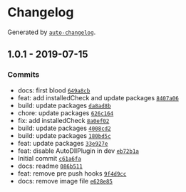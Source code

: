 # Changelog

Generated by [`auto-changelog`](https://github.com/CookPete/auto-changelog).

## 1.0.1 - 2019-07-15

### Commits

- docs: first blood [`649a8cb`](https://github.com/zerosoul/css-color-cheatsheet/commit/649a8cb3ffa064a8eb1d68b7b1baa4c3f07c0094)
- feat: add installedCheck and update packages [`8407a06`](https://github.com/zerosoul/css-color-cheatsheet/commit/8407a06048cacc90dca5699d57821c5a8e93d7cc)
- build: update packages [`da8ad8b`](https://github.com/zerosoul/css-color-cheatsheet/commit/da8ad8bc6e468538d300c35f5a51191cbfdb1507)
- chore: update packages [`626c164`](https://github.com/zerosoul/css-color-cheatsheet/commit/626c164b42184726fd4d16c782fad834ff7f98ab)
- fix: add installedCheck [`8a0ef02`](https://github.com/zerosoul/css-color-cheatsheet/commit/8a0ef028ecb74314fb4a8844bffab61eb23509a5)
- build: update packages [`4008cd2`](https://github.com/zerosoul/css-color-cheatsheet/commit/4008cd20d21c13fe1cc01ceb27c69482eea8604c)
- build: update packages [`180bd5c`](https://github.com/zerosoul/css-color-cheatsheet/commit/180bd5ca802265dff16a1f79e49f3df985697ded)
- feat: update packages [`33e927e`](https://github.com/zerosoul/css-color-cheatsheet/commit/33e927eab5e5b726413a240aa305b2b9bb589664)
- feat: disable AutoDllPlugin in dev [`eb72b1a`](https://github.com/zerosoul/css-color-cheatsheet/commit/eb72b1a3fd636c23c1b1d36d01e13bc3e1a6daa2)
- Initial commit [`c61a6fa`](https://github.com/zerosoul/css-color-cheatsheet/commit/c61a6faccb32fb7e30c9b198be4112dbcc49eee2)
- docs: readme [`086b511`](https://github.com/zerosoul/css-color-cheatsheet/commit/086b51158b96d7157454179585c2505469a26e5e)
- feat: remove pre push hooks [`9f4d9cc`](https://github.com/zerosoul/css-color-cheatsheet/commit/9f4d9ccf5d3a217b3f25594eabd3d96be7db4528)
- docs: remove image file [`e628e85`](https://github.com/zerosoul/css-color-cheatsheet/commit/e628e85e1b70db05cb911fe799183b245d792792)
